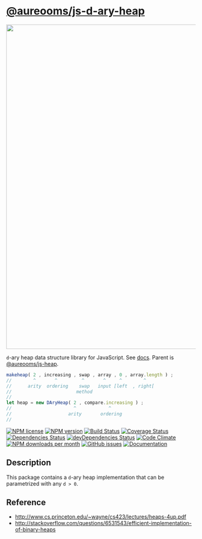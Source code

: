 [@aureooms/js-d-ary-heap](https://aureooms.github.io/js-d-ary-heap)
==

<img src="https://cdn.rawgit.com/aureooms/js-d-ary-heap/master/media/sketch.svg" width="864">

`d`-ary heap data structure library for JavaScript.
See [docs](https://aureooms.github.io/js-d-ary-heap).
Parent is [@aureooms/js-heap](https://github.com/aureooms/js-heap).

```js
makeheap( 2 , increasing , swap , array , 0 , array.length ) ;
//        ^       ^         ^       ^     ^        ^
//      arity  ordering    swap   input [left  , right[
//                        method
//
let heap = new DAryHeap( 2 , compare.increasing ) ;
//                       ^            ^
//                     arity       ordering
//
```

[![NPM license](http://img.shields.io/npm/l/aureooms-js-d-ary-heap.svg?style=flat)](https://raw.githubusercontent.com/aureooms/js-d-ary-heap/master/LICENSE)
[![NPM version](http://img.shields.io/npm/v/aureooms-js-d-ary-heap.svg?style=flat)](https://www.npmjs.org/package/aureooms-js-d-ary-heap)
[![Build Status](http://img.shields.io/travis/aureooms/js-d-ary-heap.svg?style=flat)](https://travis-ci.org/aureooms/js-d-ary-heap)
[![Coverage Status](http://img.shields.io/coveralls/aureooms/js-d-ary-heap.svg?style=flat)](https://coveralls.io/r/aureooms/js-d-ary-heap)
[![Dependencies Status](http://img.shields.io/david/aureooms/js-d-ary-heap.svg?style=flat)](https://david-dm.org/aureooms/js-d-ary-heap#info=dependencies)
[![devDependencies Status](http://img.shields.io/david/dev/aureooms/js-d-ary-heap.svg?style=flat)](https://david-dm.org/aureooms/js-d-ary-heap#info=devDependencies)
[![Code Climate](http://img.shields.io/codeclimate/github/aureooms/js-d-ary-heap.svg?style=flat)](https://codeclimate.com/github/aureooms/js-d-ary-heap)
[![NPM downloads per month](http://img.shields.io/npm/dm/aureooms-js-d-ary-heap.svg?style=flat)](https://www.npmjs.org/package/aureooms-js-d-ary-heap)
[![GitHub issues](http://img.shields.io/github/issues/aureooms/js-d-ary-heap.svg?style=flat)](https://github.com/aureooms/js-d-ary-heap/issues)
[![Documentation](https://aureooms.github.io/js-d-ary-heap/badge.svg)](https://aureooms.github.io/js-d-ary-heap/source.html)

## Description
This package contains a `d`-ary heap implementation that can be parametrized
with any `d > 0`.

## Reference

  - http://www.cs.princeton.edu/~wayne/cs423/lectures/heaps-4up.pdf
  - http://stackoverflow.com/questions/6531543/efficient-implementation-of-binary-heaps
